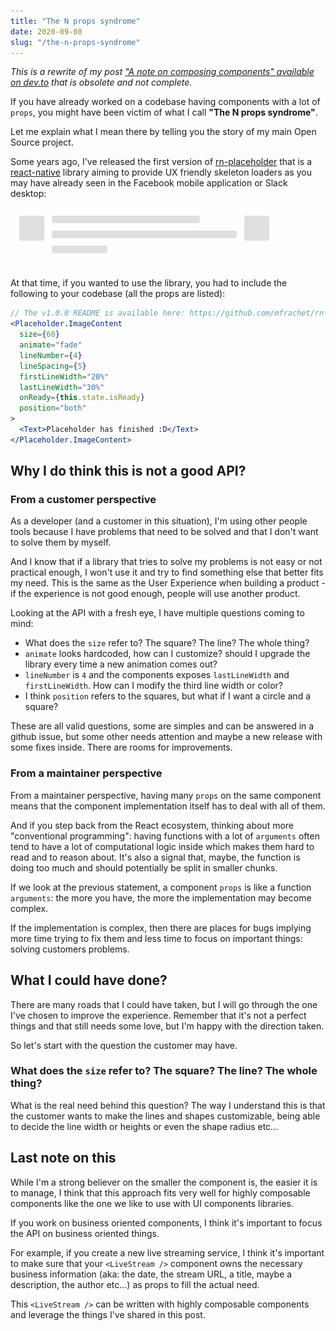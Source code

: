 ```yaml
---
title: "The N props syndrome"
date: 2020-09-08
slug: "/the-n-props-syndrome"
---
```


_This is a rewrite of my post ["A note on composing components" available on dev.to](https://dev.to/mfrachet/a-note-on-composing-components-with-react-5ee4) that is obsolete and not complete._

If you have already worked on a codebase having components with a lot of `props`, you might have been victim of what I call **"The N props syndrome"**.

Let me explain what I mean there by telling you the story of my main Open Source project.

Some years ago, I've released the first version of [rn-placeholder](https://github.com/mfrachet/rn-placeholder) that is a [react-native](https://reactnative.dev/) library aiming to provide UX friendly skeleton loaders as you may have already seen in the Facebook mobile application or Slack desktop:

![rn-placeholder example](./rn-placeholder.gif)

At that time, if you wanted to use the library, you had to include the following to your codebase (all the props are listed):

```jsx
// The v1.0.0 README is available here: https://github.com/mfrachet/rn-placeholder/tree/v1.0.0
<Placeholder.ImageContent
  size={60}
  animate="fade"
  lineNumber={4}
  lineSpacing={5}
  firstLineWidth="20%"
  lastLineWidth="30%"
  onReady={this.state.isReady}
  position="both"
>
  <Text>Placeholder has finished :D</Text>
</Placeholder.ImageContent>
```

## Why I do think this is not a good API?

### From a customer perspective

As a developer (and a customer in this situation), I'm using other people tools because I have problems that need to be solved and that I don't want to solve them by myself.

And I know that if a library that tries to solve my problems is not easy or not practical enough, I won't use it and try to find something else that better fits my need. This is the same as the User Experience when building a product - if the experience is not good enough, people will use another product.

Looking at the API with a fresh eye, I have multiple questions coming to mind:

- What does the `size` refer to? The square? The line? The whole thing?
- `animate` looks hardcoded, how can I customize? should I upgrade the library every time a new animation comes out?
- `lineNumber` is `4` and the components exposes `lastLineWidth` and `firstLineWidth`. How can I modify the third line width or color?
- I think `position` refers to the squares, but what if I want a circle and a square?

These are all valid questions, some are simples and can be answered in a github issue, but some other needs attention and maybe a new release with some fixes inside. There are rooms for improvements.

### From a maintainer perspective

From a maintainer perspective, having many `props` on the same component means that the component implementation itself has to deal with all of them.

And if you step back from the React ecosystem, thinking about more "conventional programming": having functions with a lot of `arguments` often tend to have a lot of computational logic inside which makes them hard to read and to reason about. It's also a signal that, maybe, the function is doing too much and should potentially be split in smaller chunks.

If we look at the previous statement, a component `props` is like a function `arguments`: the more you have, the more the implementation may become complex.

If the implementation is complex, then there are places for bugs implying more time trying to fix them and less time to focus on important things: solving customers problems.

## What I could have done?

There are many roads that I could have taken, but I will go through the one I've chosen to improve the experience. Remember that it's not a perfect things and that still needs some love, but I'm happy with the direction taken.

So let's start with the question the customer may have.

### What does the `size` refer to? The square? The line? The whole thing?

What is the real need behind this question? The way I understand this is that the customer wants to make the lines and shapes customizable, being able to decide the line width or heights or even the shape radius etc...

## Last note on this

While I'm a strong believer on the smaller the component is, the easier it is to manage, I think that this approach fits very well for highly composable components like the one we like to use with UI components libraries.

If you work on business oriented components, I think it's important to focus the API on business oriented things.

For example, if you create a new live streaming service, I think it's important to make sure that your `<LiveStream />` component owns the necessary business information (aka: the date, the stream URL, a title, maybe a description, the author etc...) as props to fill the actual need.

This `<LiveStream />` can be written with highly composable components and leverage the things I've shared in this post.
